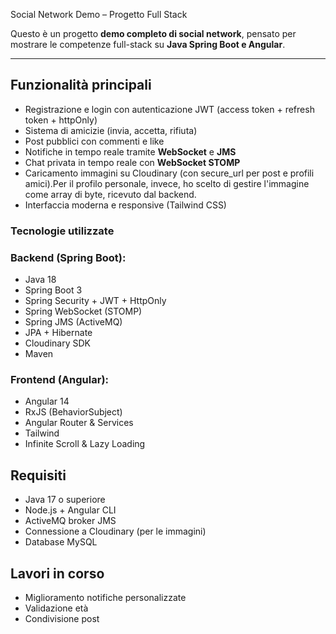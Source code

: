 Social Network Demo – Progetto Full Stack

Questo è un progetto **demo completo di social network**, pensato per mostrare le competenze full-stack su **Java Spring Boot e Angular**.

---

##  Funzionalità principali

-  Registrazione e login con autenticazione JWT (access token + refresh token + httpOnly)
-  Sistema di amicizie (invia, accetta, rifiuta)
-  Post pubblici con commenti e like
-  Notifiche in tempo reale tramite **WebSocket** e **JMS**
-  Chat privata in tempo reale con **WebSocket STOMP**
- Caricamento immagini su Cloudinary (con secure_url per post e profili amici).Per il profilo personale, invece, ho scelto di gestire l'immagine come array di byte, ricevuto dal backend.
-  Interfaccia moderna e responsive (Tailwind CSS)

### Tecnologie utilizzate

### Backend (Spring Boot):
- Java 18
- Spring Boot 3
- Spring Security + JWT + HttpOnly
- Spring WebSocket (STOMP)
- Spring JMS (ActiveMQ)
- JPA + Hibernate
- Cloudinary SDK
- Maven

 ### Frontend (Angular):
- Angular 14
- RxJS (BehaviorSubject)
- Angular Router & Services
- Tailwind
- Infinite Scroll & Lazy Loading

## Requisiti
- Java 17 o superiore
- Node.js + Angular CLI
- ActiveMQ broker JMS
- Connessione a Cloudinary (per le immagini)
- Database MySQL

## Lavori in corso
- Miglioramento notifiche personalizzate
- Validazione età
- Condivisione post


